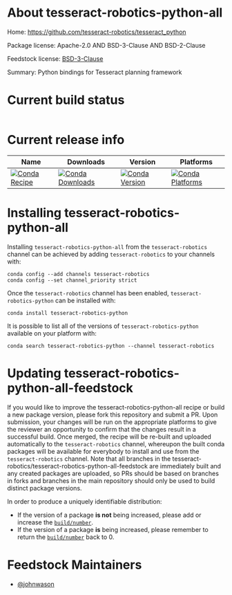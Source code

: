 About tesseract-robotics-python-all
===================================

Home: https://github.com/tesseract-robotics/tesseract_python

Package license: Apache-2.0 AND BSD-3-Clause AND BSD-2-Clause

Feedstock license: [BSD-3-Clause](https://github.com/tesseract-robotics/tesseract-robotics-python-feedstock/blob/master/LICENSE.txt)

Summary: Python bindings for Tesseract planning framework

Current build status
====================


<table>
</table>

Current release info
====================

| Name | Downloads | Version | Platforms |
| --- | --- | --- | --- |
| [![Conda Recipe](https://img.shields.io/badge/recipe-tesseract--robotics--python-green.svg)](https://anaconda.org/tesseract-robotics/tesseract-robotics-python) | [![Conda Downloads](https://img.shields.io/conda/dn/tesseract-robotics/tesseract-robotics-python.svg)](https://anaconda.org/tesseract-robotics/tesseract-robotics-python) | [![Conda Version](https://img.shields.io/conda/vn/tesseract-robotics/tesseract-robotics-python.svg)](https://anaconda.org/tesseract-robotics/tesseract-robotics-python) | [![Conda Platforms](https://img.shields.io/conda/pn/tesseract-robotics/tesseract-robotics-python.svg)](https://anaconda.org/tesseract-robotics/tesseract-robotics-python) |

Installing tesseract-robotics-python-all
========================================

Installing `tesseract-robotics-python-all` from the `tesseract-robotics` channel can be achieved by adding `tesseract-robotics` to your channels with:

```
conda config --add channels tesseract-robotics
conda config --set channel_priority strict
```

Once the `tesseract-robotics` channel has been enabled, `tesseract-robotics-python` can be installed with:

```
conda install tesseract-robotics-python
```

It is possible to list all of the versions of `tesseract-robotics-python` available on your platform with:

```
conda search tesseract-robotics-python --channel tesseract-robotics
```




Updating tesseract-robotics-python-all-feedstock
================================================

If you would like to improve the tesseract-robotics-python-all recipe or build a new
package version, please fork this repository and submit a PR. Upon submission,
your changes will be run on the appropriate platforms to give the reviewer an
opportunity to confirm that the changes result in a successful build. Once
merged, the recipe will be re-built and uploaded automatically to the
`tesseract-robotics` channel, whereupon the built conda packages will be available for
everybody to install and use from the `tesseract-robotics` channel.
Note that all branches in the tesseract-robotics/tesseract-robotics-python-all-feedstock are
immediately built and any created packages are uploaded, so PRs should be based
on branches in forks and branches in the main repository should only be used to
build distinct package versions.

In order to produce a uniquely identifiable distribution:
 * If the version of a package **is not** being increased, please add or increase
   the [``build/number``](https://docs.conda.io/projects/conda-build/en/latest/resources/define-metadata.html#build-number-and-string).
 * If the version of a package **is** being increased, please remember to return
   the [``build/number``](https://docs.conda.io/projects/conda-build/en/latest/resources/define-metadata.html#build-number-and-string)
   back to 0.

Feedstock Maintainers
=====================

* [@johnwason](https://github.com/johnwason/)

